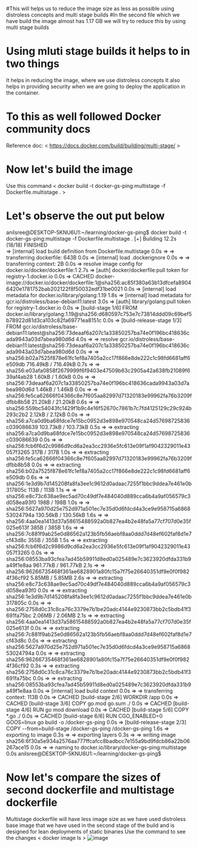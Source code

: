 #This will helps us to reduce the image size as less as possible using distroless concepts and multi stage builds
#In the second file which we have build the image almost has 1.17 GB we will try to reduce this by using multi stage builds

# Using mluti stage builds it helps to in two things
It helps in reducing the image, where we use distroless concepts
It also helps in providing security when we are going to deploy the application in the container.

# To this as well followed Docker community docs
Reference doc: < https://docs.docker.com/build/building/multi-stage/ >

# Now let's build the image
Use this command < docker build -t docker-gs-ping:multistage -f Dockerfile.multistage . > 
# Let's observe the out put below 

anilsree@DESKTOP-5KNU6U1:~/learning/docker-gs-ping$ docker build -t docker-gs-ping:multistage -f Dockerfile.multistage .
[+] Building 12.2s (18/18) FINISHED                                                                                                                                  
 => [internal] load build definition from Dockerfile.multistage                                                                                                 0.0s
 => => transferring dockerfile: 643B                                                                                                                            0.0s
 => [internal] load .dockerignore                                                                                                                               0.0s
 => => transferring context: 2B                                                                                                                                 0.0s
 => resolve image config for docker.io/docker/dockerfile:1                                                                                                      2.7s
 => [auth] docker/dockerfile:pull token for registry-1.docker.io                                                                                                0.0s
 => CACHED docker-image://docker.io/docker/dockerfile:1@sha256:ac85f380a63b13dfcefa89046420e1781752bab202122f8f50032edf31be0021                                 0.0s
 => [internal] load metadata for docker.io/library/golang:1.19                                                                                                  1.8s
 => [internal] load metadata for gcr.io/distroless/base-debian11:latest                                                                                         3.0s
 => [auth] library/golang:pull token for registry-1.docker.io                                                                                                   0.0s
 => [build-stage 1/6] FROM docker.io/library/golang:1.19@sha256:d680597c753e7c73814ddd09c69bef5b78922d81d3ca103c82fa69771ea8151c                                0.0s
 => [build-release-stage 1/3] FROM gcr.io/distroless/base-debian11:latest@sha256:73deaaf6a207c1a33850257ba74e0f196bc418636cada9943a03d7abea980d6d               4.0s
 => => resolve gcr.io/distroless/base-debian11:latest@sha256:73deaaf6a207c1a33850257ba74e0f196bc418636cada9943a03d7abea980d6d                                   0.0s
 => => sha256:b02a7525f878e61fc1ef8a7405a2cc17f866e8de222c1c98fd6681aff6e509db 716.49kB / 716.49kB                                                              0.7s
 => => sha256:e03afa0858f2679999f6f9403e47509b63c2905a42a638fb21089f639af4ab28 1.60kB / 1.60kB                                                                  0.0s
 => => sha256:73deaaf6a207c1a33850257ba74e0f196bc418636cada9943a03d7abea980d6d 1.46kB / 1.46kB                                                                  0.0s
 => => sha256:fe5ca62666f04366c8e7f605aa82997d71320183e99962fa76b3209fdfbb8b58 21.20kB / 21.20kB                                                                0.6s
 => => sha256:559bc54043fc1429f1b9c4e16f52670c7861b7c7fd4125129c29c924b293c2b2 2.12kB / 2.12kB                                                                  0.0s
 => => sha256:a7ca0d9ba68fdce7e15bc0952d3e898e970548ca24d57698725836c039086639 103.73kB / 103.73kB                                                              0.5s
 => => extracting sha256:a7ca0d9ba68fdce7e15bc0952d3e898e970548ca24d57698725836c039086639                                                                       0.0s
 => => sha256:fcb6f6d2c9986d9cd6a2ea3cc2936e5fc613e09f1af9042329011e43057f3265 317B / 317B                                                                      1.0s
 => => extracting sha256:fe5ca62666f04366c8e7f605aa82997d71320183e99962fa76b3209fdfbb8b58                                                                       0.0s
 => => extracting sha256:b02a7525f878e61fc1ef8a7405a2cc17f866e8de222c1c98fd6681aff6e509db                                                                       0.6s
 => => sha256:1e3d9b7d145208fa8fa3ee1c9612d0adaac7255f1bbc9ddea7e461e0b317805c 113B / 113B                                                                      1.1s
 => => sha256:e8c73c638ae9ec5ad70c49df7e484040d889cca6b4a9af056579c3d058ea93f0 198B / 198B                                                                      1.0s
 => => sha256:5627a970d25e752d971a501ec7e35d0d6fdcd4a3ce9e958715a686853024794a 130.56kB / 130.56kB                                                              1.6s
 => => sha256:4aa0ea1413d37a58615488592a0b827ea4b2e48fa5a77cf707d0e35f025e613f 385B / 385B                                                                      1.6s
 => => sha256:7c881f9ab25e0d86562a123b5fb56aebf8aa0ddd7d48ef602faf8d1e7cf43d8c 355B / 355B                                                                      1.5s
 => => extracting sha256:fcb6f6d2c9986d9cd6a2ea3cc2936e5fc613e09f1af9042329011e43057f3265                                                                       0.0s
 => => sha256:08553ba93cfea7ad45b59911d8ed0a025489e7c3623920dfda331b9a49f1e8aa 961.77kB / 961.77kB                                                              2.1s
 => => sha256:96266735468f361ae6828901a80fc15a7f75e26640351df9e0f0f9824f36cf92 5.85MB / 5.85MB                                                                  2.6s
 => => extracting sha256:e8c73c638ae9ec5ad70c49df7e484040d889cca6b4a9af056579c3d058ea93f0                                                                       0.0s
 => => extracting sha256:1e3d9b7d145208fa8fa3ee1c9612d0adaac7255f1bbc9ddea7e461e0b317805c                                                                       0.0s
 => => sha256:2758d0c31c8ca76c3379e7b1be20adc4144e9230873bb2c5bdb41f3691fa75bc 2.06MB / 2.06MB                                                                  2.1s
 => => extracting sha256:4aa0ea1413d37a58615488592a0b827ea4b2e48fa5a77cf707d0e35f025e613f                                                                       0.0s
 => => extracting sha256:7c881f9ab25e0d86562a123b5fb56aebf8aa0ddd7d48ef602faf8d1e7cf43d8c                                                                       0.0s
 => => extracting sha256:5627a970d25e752d971a501ec7e35d0d6fdcd4a3ce9e958715a686853024794a                                                                       0.0s
 => => extracting sha256:96266735468f361ae6828901a80fc15a7f75e26640351df9e0f0f9824f36cf92                                                                       0.3s
 => => extracting sha256:2758d0c31c8ca76c3379e7b1be20adc4144e9230873bb2c5bdb41f3691fa75bc                                                                       0.0s
 => => extracting sha256:08553ba93cfea7ad45b59911d8ed0a025489e7c3623920dfda331b9a49f1e8aa                                                                       0.0s
 => [internal] load build context                                                                                                                               0.0s
 => => transferring context: 113B                                                                                                                               0.0s
 => CACHED [build-stage 2/6] WORKDIR /app                                                                                                                       0.0s
 => CACHED [build-stage 3/6] COPY go.mod go.sum ./                                                                                                              0.0s
 => CACHED [build-stage 4/6] RUN go mod download                                                                                                                0.0s
 => CACHED [build-stage 5/6] COPY *.go ./                                                                                                                       0.0s
 => CACHED [build-stage 6/6] RUN CGO_ENABLED=0 GOOS=linux go build -o /docker-gs-ping                                                                           0.0s
 => [build-release-stage 2/3] COPY --from=build-stage /docker-gs-ping /docker-gs-ping                                                                           1.6s
 => exporting to image                                                                                                                                          0.3s
 => => exporting layers                                                                                                                                         0.3s
 => => writing image sha256:6f30a5e934a2576aa777ffcafcc8badbcc7e155a9bd9fdcb86a22b06267ace15                                                                    0.0s
 => => naming to docker.io/library/docker-gs-ping:multistage                                                                                                    0.0s
anilsree@DESKTOP-5KNU6U1:~/learning/docker-gs-ping$ 

# Now let's compare the sizes of second dockerfile and multistage dockerfile
Multistage dockerfile will have less image size as we have used distroless  base image that we have used in the second stage of the build and is designed for lean deployments of static binaries
Use the command to see the changes < docker image ls >
![image](https://github.com/sreeav6/Docker/assets/139438620/e5128f01-4a6b-4fba-aba4-f9c09a1192a0)


